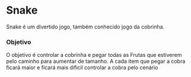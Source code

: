 # Snake
  Snake é um divertido jogo, também conhecido jogo da cobrinha.
### Objetivo
O objetivo é controlar a cobrinha e pegar todas as Frutas que estiverem pelo caminho para aumentar de tamanho. 
A cada item que pegar a cobra ficará maior e ficará mais dificil controlar a cobra pelo cenário
